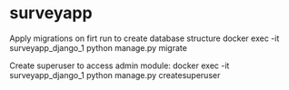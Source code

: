 # surveyapp
Apply migrations on firt run to create database structure
    docker exec -it surveyapp_django_1 python manage.py migrate

Create superuser to access admin module:
    docker exec -it surveyapp_django_1 python manage.py createsuperuser
